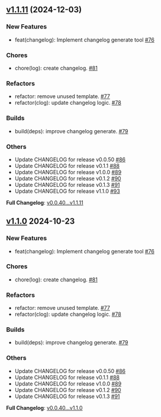 ## [v1.1.11](https://github.com/openimsdk/actions-test/releases/tag/v1.1.11) 	(2024-12-03)

### New Features
* feat(changelog): Implement changelog generate tool [#76](https://github.com/openimsdk/actions-test/pull/76)

### Chores
* chore(log): create changelog. [#81](https://github.com/openimsdk/actions-test/pull/81)

### Refactors
* refactor: remove unused template. [#77](https://github.com/openimsdk/actions-test/pull/77)
* refactor(clog): update changelog logic. [#78](https://github.com/openimsdk/actions-test/pull/78)

### Builds
* build(deps): improve changelog generate. [#79](https://github.com/openimsdk/actions-test/pull/79)

### Others
* Update CHANGELOG for release v0.0.50 [#86](https://github.com/openimsdk/actions-test/pull/86)
* Update CHANGELOG for release v0.1.1 [#88](https://github.com/openimsdk/actions-test/pull/88)
* Update CHANGELOG for release v1.0.0 [#89](https://github.com/openimsdk/actions-test/pull/89)
* Update CHANGELOG for release v0.1.2 [#90](https://github.com/openimsdk/actions-test/pull/90)
* Update CHANGELOG for release v0.1.3 [#91](https://github.com/openimsdk/actions-test/pull/91)
* Update CHANGELOG for release v1.1.0 [#93](https://github.com/openimsdk/actions-test/pull/93)

**Full Changelog**: [v0.0.40...v1.1.11](https://github.com/openimsdk/actions-test/compare/v0.0.40...v1.1.11)

## [v1.1.0](https://github.com/openimsdk/actions-test/releases/tag/v1.1.0) 	2024-10-23

### New Features
* feat(changelog): Implement changelog generate tool [#76](https://github.com/openimsdk/actions-test/pull/76)

### Chores
* chore(log): create changelog. [#81](https://github.com/openimsdk/actions-test/pull/81)

### Refactors
* refactor: remove unused template. [#77](https://github.com/openimsdk/actions-test/pull/77)
* refactor(clog): update changelog logic. [#78](https://github.com/openimsdk/actions-test/pull/78)

### Builds
* build(deps): improve changelog generate. [#79](https://github.com/openimsdk/actions-test/pull/79)

### Others
* Update CHANGELOG for release v0.0.50 [#86](https://github.com/openimsdk/actions-test/pull/86)
* Update CHANGELOG for release v0.1.1 [#88](https://github.com/openimsdk/actions-test/pull/88)
* Update CHANGELOG for release v1.0.0 [#89](https://github.com/openimsdk/actions-test/pull/89)
* Update CHANGELOG for release v0.1.2 [#90](https://github.com/openimsdk/actions-test/pull/90)
* Update CHANGELOG for release v0.1.3 [#91](https://github.com/openimsdk/actions-test/pull/91)

**Full Changelog**: [v0.0.40...v1.1.0](https://github.com/openimsdk/actions-test/compare/v0.0.40...v1.1.0)

